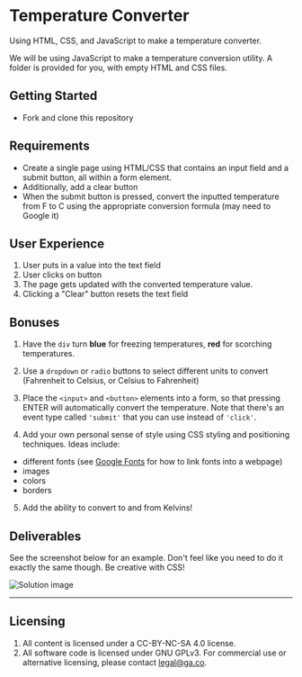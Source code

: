 # Temperature Converter

Using HTML, CSS, and JavaScript to make a temperature converter.

We will be using JavaScript to make a temperature conversion utility. A folder is provided for you, with empty HTML and CSS files.

## Getting Started

* Fork and clone this repository

## Requirements
* Create a single page using HTML/CSS that contains an input field and a submit button, all within a form element.
* Additionally, add a clear button
* When the submit button is pressed, convert the inputted temperature from F to C using the appropriate conversion formula (may need to Google it)

## User Experience

1. User puts in a value into the text field
2. User clicks on button
3. The page gets updated with the converted temperature value.
4. Clicking a "Clear" button resets the text field

## Bonuses

1. Have the `div` turn **blue** for freezing temperatures, **red** for scorching temperatures.

2. Use a `dropdown` or `radio` buttons to select different units to convert (Fahrenheit to Celsius, or Celsius to Fahrenheit)

3. Place the `<input>` and `<button>` elements into a form, so that pressing ENTER will automatically convert the temperature. Note that there's an event type called `'submit'` that you can use instead of `'click'`.

4. Add your own personal sense of style using CSS styling and positioning techniques. Ideas include:
  * different fonts (see [Google Fonts](https://developers.google.com/fonts/docs/getting_started) for how to link fonts into a webpage)
  * images
  * colors
  * borders
  
5. Add the ability to convert to and from Kelvins! 

## Deliverables

See the screenshot below for an example. Don't feel like you need to do it exactly the same though. Be creative with CSS!

![Solution image](solution.jpg)

---

## Licensing
1. All content is licensed under a CC-BY-NC-SA 4.0 license.
2. All software code is licensed under GNU GPLv3. For commercial use or alternative licensing, please contact legal@ga.co.
